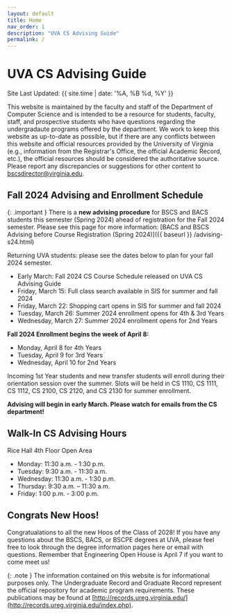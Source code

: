 ```yaml
---
layout: default
title: Home
nav_order: 1
description: "UVA CS Advising Guide"
permalink: /
---
```


# UVA CS Advising Guide

Site Last Updated: {{ site.time | date: '%A, %B %d, %Y' }}

This website is maintained by the faculty and staff of the Department of Computer Science and is intended to be a resource for students, faculty, staff, and prospective students who have questions regarding the undergradaute programs offered by the department.  We work to keep this website as up-to-date as possible, but if there are any conflicts between this website and official resources provided by the University of Virginia (e.g., information from the Registrar's Office, the official Academic Record, etc.), the official resources should be considered the authoritative source.  Please report any discrepancies or suggestions for other content to [bscsdirector@virginia.edu](mailto:bscsdirector@virginia.edu).


## Fall 2024 Advising and Enrollment Schedule

{: .important }
There is a __new advising procedure__ for BSCS and BACS students this semester (Spring 2024) ahead of registration for the Fall 2024 semester.  Please see this page for more information: [BACS and BSCS Advising before Course Registration (Spring 2024)]({{ baseurl }} /advising-s24.html)

Returning UVA students: please see the dates below to plan for your fall 2024 semester.

- Early March: Fall 2024 CS Course Schedule released on UVA CS Advising Guide
- Friday, March 15: Full class search available in SIS for summer and fall 2024
- Friday, March 22: Shopping cart opens in SIS for summer and fall 2024
- Tuesday, March 26: Summer 2024 enrollment opens for 4th & 3rd Years
- Wednesday, March 27: Summer 2024 enrollment opens for 2nd Years

__Fall 2024 Enrollment begins the week of April 8:__

- Monday, April 8 for 4th Years
- Tuesday, April 9 for 3rd Years
- Wednesday, April 10 for 2nd Years

Incoming 1st Year students and new transfer students will enroll during their orientation session over the summer.  Slots will be held in CS 1110, CS 1111, CS 1112, CS 2100, CS 2120, and CS 2130 for summer enrollment.

__Advising will begin in early March.  Please watch for emails from the CS department!__ 

## Walk-In CS Advising Hours

Rice Hall 4th Floor Open Area

- Monday: 11:30 a.m. - 1:30 p.m. 
- Tuesday: 9:30 a.m. - 11:30 a.m.
- Wednesday: 11:30 a.m. - 1:30 p.m. 
- Thursday: 9:30 a.m. – 11:30 a.m. 
- Friday: 1:00 p.m. - 3:00 p.m. 

## Congrats New Hoos!

Congratualations to all the new Hoos of the Class of 2028!  If you have any questions about the BSCS, BACS, or BSCPE degrees at UVA, please feel free to look through the degree information pages here or email with questions.  Remember that Engineering Open House is April 7 if you want to come meet us!


{: .note }
The information contained on this website is for informational purposes only. The Undergraduate Record and Graduate Record represent the official repository for academic program requirements. These publications may be found at [http://records.ureg.virginia.edu/](http://records.ureg.virginia.edu/index.php).